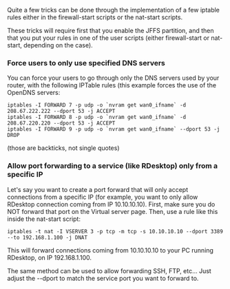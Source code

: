 Quite a few tricks can be done through the implementation of a few iptable rules either in the firewall-start scripts or the nat-start scripts.

These tricks will require first that you enable the JFFS partition, and then that you put your rules in one of the user scripts (either firewall-start or nat-start, depending on the case).

### Force users to only use specified DNS servers

You can force your users to go through only the DNS servers used by your router, with the following IPTable rules (this example forces the use of the OpenDNS servers:
```
iptables -I FORWARD 7 -p udp -o `nvram get wan0_ifname` -d 208.67.222.222 --dport 53 -j ACCEPT
iptables -I FORWARD 8 -p udp -o `nvram get wan0_ifname` -d 208.67.220.220 --dport 53 -j ACCEPT
iptables -I FORWARD 9 -p udp -o `nvram get wan0_ifname` --dport 53 -j DROP
```
(those are backticks, not single quotes)

### Allow port forwarding to a service (like RDesktop) only from a specific IP

Let's say you want to create a port forward that will only accept connections from a specific IP (for example, you want to only allow RDesktop connection coming from IP 10.10.10.10).  First, make sure you do NOT forward that port on the Virtual server page.  Then, use a rule like this inside the nat-start script:

```
iptables -t nat -I VSERVER 3 -p tcp -m tcp -s 10.10.10.10 --dport 3389 --to 192.168.1.100 -j DNAT
```
This will forward connections coming from 10.10.10.10 to your PC running RDesktop, on IP 192.168.1.100.

The same method can be used to allow forwarding SSH, FTP, etc...  Just adjust the --dport to match the service port you want to forward to.
